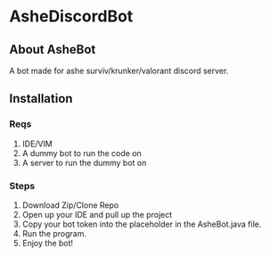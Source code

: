 # AsheDiscordBot

## About AsheBot
A bot made for ashe surviv/krunker/valorant discord server.

## Installation
### Reqs
1. IDE/VIM
2. A dummy bot to run the code on
3. A server to run the dummy bot on

### Steps
1. Download Zip/Clone Repo
2. Open up your IDE and pull up the project
3. Copy your bot token into the placeholder in the AsheBot.java file.
4. Run the program.
5. Enjoy the bot!
